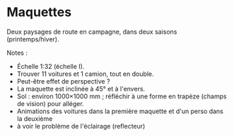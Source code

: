 # Maquettes

Deux paysages de route en campagne, dans deux saisons (printemps/hiver).

Notes :
- Échelle 1:32 (échelle I).
- Trouver 11 voitures et 1 camion, tout en double.
- Peut-être effet de perspective ?
- La maquette est inclinée à 45° et à l'envers.
- Sol : environ 1000×1000 mm ; réfléchir à une forme en trapèze (champs de vision) pour alléger.
- Animations des voitures dans la première maquette et d'un perso dans la deuxième
- à voir le problème de l'éclairage (reflecteur)
